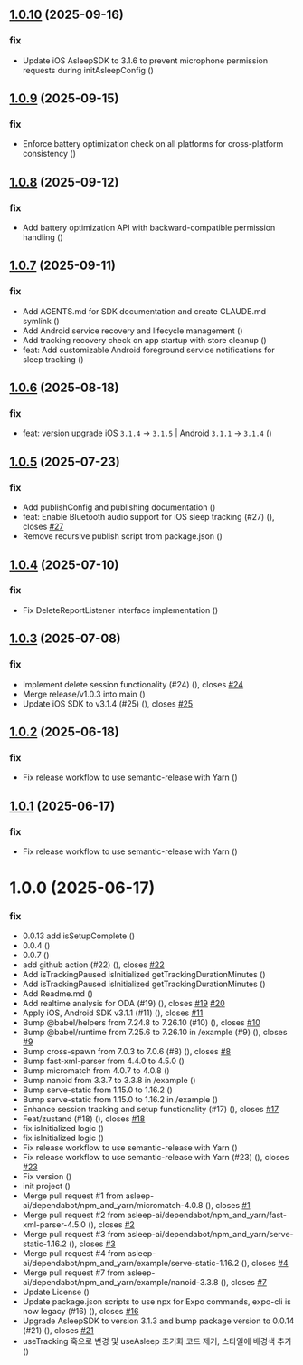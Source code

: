 ## [1.0.10](https://github.com/asleep-ai/asleep-sdk-react-native/compare/v1.0.9...v1.0.10) (2025-09-16)


### fix

* Update iOS AsleepSDK to 3.1.6 to prevent microphone permission requests during initAsleepConfig ([](https://github.com/asleep-ai/asleep-sdk-react-native/commit/35a061d17ea42f9295f0682b690e3ede8459e800))

## [1.0.9](https://github.com/asleep-ai/asleep-sdk-react-native/compare/v1.0.8...v1.0.9) (2025-09-15)


### fix

* Enforce battery optimization check on all platforms for cross-platform consistency ([](https://github.com/asleep-ai/asleep-sdk-react-native/commit/aa528da6241ddb41b9e93f3d068a20a37823c81c))

## [1.0.8](https://github.com/asleep-ai/asleep-sdk-react-native/compare/v1.0.7...v1.0.8) (2025-09-12)


### fix

* Add battery optimization API with backward-compatible permission handling ([](https://github.com/asleep-ai/asleep-sdk-react-native/commit/6f7d5565230c57caa9bc5213e51a1291bd71d4f9))

## [1.0.7](https://github.com/asleep-ai/asleep-sdk-react-native/compare/v1.0.6...v1.0.7) (2025-09-11)


### fix

* Add AGENTS.md for SDK documentation and create CLAUDE.md symlink ([](https://github.com/asleep-ai/asleep-sdk-react-native/commit/1e147c574c8ee6475491fd97e620ced8c7f7b702))
* Add Android service recovery and lifecycle management ([](https://github.com/asleep-ai/asleep-sdk-react-native/commit/a48d01bd15e4c65e7ed6919b37657042bb941f88))
* Add tracking recovery check on app startup with store cleanup ([](https://github.com/asleep-ai/asleep-sdk-react-native/commit/13440c50e29dd7c182830a55f9370b832711b7ce))
* feat: Add customizable Android foreground service notifications for sleep tracking ([](https://github.com/asleep-ai/asleep-sdk-react-native/commit/1899506b01b4142d2cea0487e78365c3ae1c7815))

## [1.0.6](https://github.com/asleep-ai/asleep-sdk-react-native/compare/v1.0.5...v1.0.6) (2025-08-18)


### fix

* feat: version upgrade iOS `3.1.4` -> `3.1.5` | Android `3.1.1` -> `3.1.4` ([](https://github.com/asleep-ai/asleep-sdk-react-native/commit/c04eb9ac8b23a2fdee3396156000370604498ee0))

## [1.0.5](https://github.com/asleep-ai/asleep-sdk-react-native/compare/v1.0.4...v1.0.5) (2025-07-23)


### fix

* Add publishConfig and publishing documentation ([](https://github.com/asleep-ai/asleep-sdk-react-native/commit/08fc2bd449b8112f22d86d3295445feb2958c9a2))
* feat: Enable Bluetooth audio support for iOS sleep tracking (#27) ([](https://github.com/asleep-ai/asleep-sdk-react-native/commit/42f372b43466f8ba4c89307af5b87a776cb66032)), closes [#27](https://github.com/asleep-ai/asleep-sdk-react-native/issues/27)
* Remove recursive publish script from package.json ([](https://github.com/asleep-ai/asleep-sdk-react-native/commit/14d464877f63a2df53f4ea819dc90a19ab89f197))

## [1.0.4](https://github.com/asleep-ai/asleep-sdk-react-native/compare/v1.0.3...v1.0.4) (2025-07-10)


### fix

* Fix DeleteReportListener interface implementation ([](https://github.com/asleep-ai/asleep-sdk-react-native/commit/4349a9066db56c9a8a1508aa2874a543d5a58bd6))

## [1.0.3](https://github.com/asleep-ai/asleep-sdk-react-native/compare/v1.0.2...v1.0.3) (2025-07-08)


### fix

* Implement delete session functionality (#24) ([](https://github.com/asleep-ai/asleep-sdk-react-native/commit/ed5b759cf4957e830844cb715498ec6dbf5841e9)), closes [#24](https://github.com/asleep-ai/asleep-sdk-react-native/issues/24)
* Merge release/v1.0.3 into main ([](https://github.com/asleep-ai/asleep-sdk-react-native/commit/cff99261db3030154e819f2e9933407837e4707a))
* Update iOS SDK to v3.1.4 (#25) ([](https://github.com/asleep-ai/asleep-sdk-react-native/commit/f9b4bf198f5c3b38df7c0510d0015dbfa5da4607)), closes [#25](https://github.com/asleep-ai/asleep-sdk-react-native/issues/25)

## [1.0.2](https://github.com/asleep-ai/asleep-sdk-react-native/compare/v1.0.1...v1.0.2) (2025-06-18)


### fix

* Fix release workflow to use semantic-release with Yarn ([](https://github.com/asleep-ai/asleep-sdk-react-native/commit/f1c8d1b3fb86f10a21c661f3c295b888859baafa))

## [1.0.1](https://github.com/asleep-ai/asleep-sdk-react-native/compare/v1.0.0...v1.0.1) (2025-06-17)


### fix

* Fix release workflow to use semantic-release with Yarn ([](https://github.com/asleep-ai/asleep-sdk-react-native/commit/535bc7e6d222be0ebffe029731daf77e80647dce))

# 1.0.0 (2025-06-17)


### fix

* 0.0.13 add isSetupComplete ([](https://github.com/asleep-ai/asleep-sdk-react-native/commit/461cd0e9ff62dec74f99709a3ab0ef36c2b01d1c))
* 0.0.4 ([](https://github.com/asleep-ai/asleep-sdk-react-native/commit/5ed45984b5324d3097a7d7fa64d9b7c2014429dc))
* 0.0.7 ([](https://github.com/asleep-ai/asleep-sdk-react-native/commit/6fc466af0a1e9104bb6c3d936dd3b61e3db0ca8b))
* add github action (#22) ([](https://github.com/asleep-ai/asleep-sdk-react-native/commit/2c3d9280988e2a1b11154349cddcbd342ebe06bf)), closes [#22](https://github.com/asleep-ai/asleep-sdk-react-native/issues/22)
* Add isTrackingPaused isInitialized getTrackingDurationMinutes ([](https://github.com/asleep-ai/asleep-sdk-react-native/commit/dc3920dafbcd0625c3fe36c3d00234f8d7c92295))
* Add isTrackingPaused isInitialized getTrackingDurationMinutes ([](https://github.com/asleep-ai/asleep-sdk-react-native/commit/dc2af995f679f61be81968dd8d6aecd6233257e1))
* Add Readme.md ([](https://github.com/asleep-ai/asleep-sdk-react-native/commit/6c50de3121f754f21f8a76e8234d89333314951c))
* Add realtime analysis for ODA (#19) ([](https://github.com/asleep-ai/asleep-sdk-react-native/commit/3cc1242f21a16bdd4e146469c453b94326f0eac4)), closes [#19](https://github.com/asleep-ai/asleep-sdk-react-native/issues/19) [#20](https://github.com/asleep-ai/asleep-sdk-react-native/issues/20)
* Apply iOS, Android SDK v3.1.1 (#11) ([](https://github.com/asleep-ai/asleep-sdk-react-native/commit/e374ea0cbecbaeef75efbe12e2b5e8713e0f36d4)), closes [#11](https://github.com/asleep-ai/asleep-sdk-react-native/issues/11)
* Bump @babel/helpers from 7.24.8 to 7.26.10 (#10) ([](https://github.com/asleep-ai/asleep-sdk-react-native/commit/39a1d6709fe50015ff19a68b747fb9a021674a75)), closes [#10](https://github.com/asleep-ai/asleep-sdk-react-native/issues/10)
* Bump @babel/runtime from 7.25.6 to 7.26.10 in /example (#9) ([](https://github.com/asleep-ai/asleep-sdk-react-native/commit/79f6855788612497982e8d7ab46d0029d5aff204)), closes [#9](https://github.com/asleep-ai/asleep-sdk-react-native/issues/9)
* Bump cross-spawn from 7.0.3 to 7.0.6 (#8) ([](https://github.com/asleep-ai/asleep-sdk-react-native/commit/d28d41f5384f39f2776307c3485a1f446afb2d1a)), closes [#8](https://github.com/asleep-ai/asleep-sdk-react-native/issues/8)
* Bump fast-xml-parser from 4.4.0 to 4.5.0 ([](https://github.com/asleep-ai/asleep-sdk-react-native/commit/91ff087453b33bbb71a4b0d948908f049d41ecf3))
* Bump micromatch from 4.0.7 to 4.0.8 ([](https://github.com/asleep-ai/asleep-sdk-react-native/commit/6f40058d4d971b15bce9c650a413644d09a814d1))
* Bump nanoid from 3.3.7 to 3.3.8 in /example ([](https://github.com/asleep-ai/asleep-sdk-react-native/commit/595e6354b7a682bdf199178db5ae7231f75f0474))
* Bump serve-static from 1.15.0 to 1.16.2 ([](https://github.com/asleep-ai/asleep-sdk-react-native/commit/bdb015fb17ad263fc498ad111c5ce02c8cf6e8d0))
* Bump serve-static from 1.15.0 to 1.16.2 in /example ([](https://github.com/asleep-ai/asleep-sdk-react-native/commit/587c81a8f2acea6fbeea46fe8a53350102d56680))
* Enhance session tracking and setup functionality (#17) ([](https://github.com/asleep-ai/asleep-sdk-react-native/commit/ef7bea220617918cd0e49c307309792c622a0c57)), closes [#17](https://github.com/asleep-ai/asleep-sdk-react-native/issues/17)
* Feat/zustand (#18) ([](https://github.com/asleep-ai/asleep-sdk-react-native/commit/429a24db9b3424adfe3922f90ce9aac758e89862)), closes [#18](https://github.com/asleep-ai/asleep-sdk-react-native/issues/18)
* fix isInitialized logic ([](https://github.com/asleep-ai/asleep-sdk-react-native/commit/76b6fb677386aa7e7de527fd3b2d644546b0f5a8))
* fix isInitialized logic ([](https://github.com/asleep-ai/asleep-sdk-react-native/commit/5fb64f2e6f161869fbcdcf624c46ee9f1e9a5d9d))
* Fix release workflow to use semantic-release with Yarn ([](https://github.com/asleep-ai/asleep-sdk-react-native/commit/8a674962c9e091a759f3f4ccdecafceaa9dff8e0))
* Fix release workflow to use semantic-release with Yarn (#23) ([](https://github.com/asleep-ai/asleep-sdk-react-native/commit/959771bc8c59ecf8db76e28fcc6dd17caee6c277)), closes [#23](https://github.com/asleep-ai/asleep-sdk-react-native/issues/23)
* Fix version ([](https://github.com/asleep-ai/asleep-sdk-react-native/commit/cdb9258bb255bc711eb4ac2d4b5211ea54543cc6))
* init project ([](https://github.com/asleep-ai/asleep-sdk-react-native/commit/9f7a63fbbd945c393bd6b716089f3c6118e9ba65))
* Merge pull request #1 from asleep-ai/dependabot/npm_and_yarn/micromatch-4.0.8 ([](https://github.com/asleep-ai/asleep-sdk-react-native/commit/581a1f063b18995a5baf2919d5558af5b4771f4c)), closes [#1](https://github.com/asleep-ai/asleep-sdk-react-native/issues/1)
* Merge pull request #2 from asleep-ai/dependabot/npm_and_yarn/fast-xml-parser-4.5.0 ([](https://github.com/asleep-ai/asleep-sdk-react-native/commit/21ce0936f2d8a76b60908001288b3f4a59106dd4)), closes [#2](https://github.com/asleep-ai/asleep-sdk-react-native/issues/2)
* Merge pull request #3 from asleep-ai/dependabot/npm_and_yarn/serve-static-1.16.2 ([](https://github.com/asleep-ai/asleep-sdk-react-native/commit/20a5ce510fc9083912513854d5904fdbf783a21a)), closes [#3](https://github.com/asleep-ai/asleep-sdk-react-native/issues/3)
* Merge pull request #4 from asleep-ai/dependabot/npm_and_yarn/example/serve-static-1.16.2 ([](https://github.com/asleep-ai/asleep-sdk-react-native/commit/132c63333f7ad365f9ed7c665d7fcc873f207cc2)), closes [#4](https://github.com/asleep-ai/asleep-sdk-react-native/issues/4)
* Merge pull request #7 from asleep-ai/dependabot/npm_and_yarn/example/nanoid-3.3.8 ([](https://github.com/asleep-ai/asleep-sdk-react-native/commit/dcd7a282349bb75b69ef6fada7ed0ebc417b09df)), closes [#7](https://github.com/asleep-ai/asleep-sdk-react-native/issues/7)
* Update License ([](https://github.com/asleep-ai/asleep-sdk-react-native/commit/8b1854ded091203d8f7c53b6692c58f6c010dba1))
* Update package.json scripts to use npx for Expo commands, expo-cli is now legacy (#16) ([](https://github.com/asleep-ai/asleep-sdk-react-native/commit/d79c10049aca7be6e51ca73acd07c850676b4b8c)), closes [#16](https://github.com/asleep-ai/asleep-sdk-react-native/issues/16)
* Upgrade AsleepSDK to version 3.1.3 and bump package version to 0.0.14 (#21) ([](https://github.com/asleep-ai/asleep-sdk-react-native/commit/121606af98be62dea41d0cc51a18c4a2dc30ee84)), closes [#21](https://github.com/asleep-ai/asleep-sdk-react-native/issues/21)
* useTracking 훅으로 변경 및 useAsleep 초기화 코드 제거, 스타일에 배경색 추가 ([](https://github.com/asleep-ai/asleep-sdk-react-native/commit/4993a3c91fe85fb42e8668e503de3b8c6b773315))
